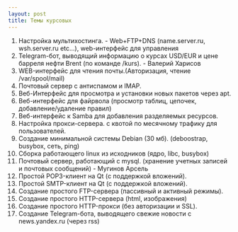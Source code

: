 ```yaml
---
layout: post
title: Темы курсовых
---
```


1. Настройка мультихостинга. - Web+FTP+DNS (name.server.ru, wsh.server.ru etc...), web-интерфейс для управления  
2. Telegram-бот, выводящий информацию о курсах USD/EUR и цене барреля нефти Brent (по команде /kurs). - Валерий Харисов
3. WEB-интерфейс для чтения почты.(Авторизация, чтение /var/spool/mail)  
4. Почтовый сервер с антиспамом и IMAP.  
5. Веб-Интерфейс для просмотра и установки новых пакетов через apt.  
6. Веб-интерфейс для файрвола (просмотр таблиц, цепочек, добавление/удаление правил)  
7. Веб-интерфейс к Samba для добавления разделяемых ресурсов.  
8. Настройка прокси-сервера. с квотой по месячному трафику для пользователей.  
9. Создание минимальной системы Debian (30 мб). (deboostrap, busybox, сеть, ping)  
10. Сборка работающего linux из исходников (ядро, libc, busybox)  
11. Почтовый сервер, работающий с mysql. (хранение учетных записей и почтовых сообщений) - Мугинов Арсель 
12. Простой POP3-клиент на Qt (с поддержкой вложений).  
13. Простой SMTP-клиент на Qt (с поддержкой вложений).  
14. Создание простого FTP-сервера (пассивный и активный режимы).  
15. Создание простого HTTP-сервера (html, изображения)  
16. Создание простого HTTP-прокси (без авторизации и SSL).  
17. Создание Telegram-бота, выводящего свежие новости с news.yandex.ru (через rss)  
